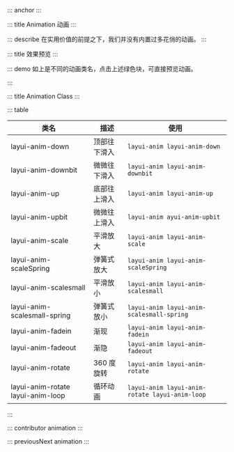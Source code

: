 ::: anchor
:::

::: title Animation 动画
:::

::: describe 在实用价值的前提之下，我们并没有内置过多花俏的动画。
:::

::: title 效果预览 
:::

::: demo 如上是不同的动画类名，点击上述绿色块，可直接预览动画。

<template>
  <div class="anim">
    <ul class="layui-border-box site-doc-icon site-doc-anim">
      <li style="height:auto">
        <div class="layui-anim layui-anim-down" @click="replay">顶部往下滑入</div>
        <div class="code">layui-anim-down</div>
      </li>
      <li style="height:auto">
        <div class="layui-anim layui-anim-downbit" @click="replay">微微往下滑入</div>
        <div class="code">layui-anim-downbit</div>
      </li>
      <li style="height:auto">
        <div class="layui-anim layui-anim-up" @click="replay">底部往上滑入</div>
        <div class="code">layui-anim-up</div>
      </li>
      <li style="height:auto">
        <div class="layui-anim layui-anim-upbit" @click="replay">微微往上滑入</div>
        <div class="code">layui-anim-upbit</div>
      </li>
      <li style="height:auto">
        <div class="layui-anim layui-anim-scale" @click="replay">平滑放大</div>
        <div class="code">layui-anim-scale</div>
      </li>
      <li style="height:auto">
        <div class="layui-anim layui-anim-scaleSpring" @click="replay">弹簧式放大</div>
        <div class="code">layui-anim-scaleSpring</div>
      </li>
      <li style="height:auto">
        <div class="layui-anim layui-anim-scalesmall" @click="replay">平滑放小</div>
        <div class="code">layui-anim-scalesmall</div>
      </li>
      <li style="height:auto">
        <div class="layui-anim layui-anim-scalesmall-spring" @click="replay">弹簧式放小</div>
        <div class="code">layui-anim-scalesmall-spring</div>
      </li>
      <li style="height:auto">
        <div class="layui-anim layui-anim-fadein" @click="replay">渐现</div>
        <div class="code">layui-anim-fadein</div>
      </li>
      <li style="height:auto">
        <div class="layui-anim" @click="replay($event,'layui-anim-fadeout')">渐隐</div>
        <div class="code">layui-anim-fadeout</div>
      </li>
      <li style="height:auto">
        <div class="layui-anim layui-anim-rotate" @click="replay">360度旋转</div>
        <div class="code">layui-anim-rotate</div>
      </li>
      <li style="height:auto">
        <div class="layui-anim layui-anim-rotate layui-anim-loop" @click="replay">循环动画</div>
        <div class="code">追加：layui-anim-loop</div>
      </li>
    </ul>
  </div>
</template>

<script>
import { ref } from 'vue'

export default {
  setup() {
    const replay = (e, animClass) => {
      const el = e.currentTarget;
      const targetClass = el.classList[1];
      if(!targetClass){
        el.classList.add(animClass);
      }else{
        el.classList.remove(targetClass);
        setTimeout(() => {
          el.classList.add(targetClass);
        },100) 
      }
    }
    return {
      replay
    }
  }
}
</script>

:::

::: title Animation Class
:::

::: table

| 类名                                | 描述         | 使用                                           |
| ----------------------------------- | ------------ | ---------------------------------------------- |
| layui-anim-down                     | 顶部往下滑入  | `layui-anim layui-anim-down`                   |
| layui-anim-downbit                  | 微微往下滑入  | `layui-anim layui-anim-downbit`                |
| layui-anim-up                       | 底部往上滑入  | `layui-anim layui-anim-up`                     |
| layui-anim-upbit                    | 微微往上滑入  | `layui-anim ayui-anim-upbit`                   |
| layui-anim-scale                    | 平滑放大      | `layui-anim layui-anim-scale`                  |
| layui-anim-scaleSpring              | 弹簧式放大    | `layui-anim layui-anim-scaleSpring`            |
| layui-anim-scalesmall               | 平滑放小      | `layui-anim layui-anim-scalesmall`             |
| layui-anim-scalesmall-spring        | 弹簧式放小    | `layui-anim layui-anim-scalesmall-spring`      |
| layui-anim-fadein                   | 渐现          | `layui-anim layui-anim-fadein`                 |
| layui-anim-fadeout                  | 渐隐          | `layui-anim layui-anim-fadeout`                |
| layui-anim-rotate                   | 360 度旋转    | `layui-anim layui-anim-rotate`                 |
| layui-anim-rotate layui-anim-loop   | 循环动画      | `layui-anim layui-anim-rotate layui-anim-loop` |

:::

::: contributor animation
:::

::: previousNext animation
:::